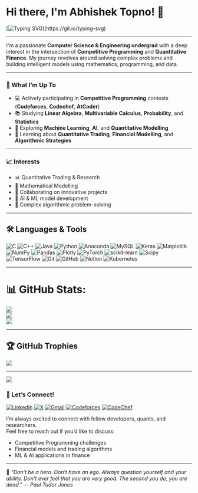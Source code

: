 # Hi there, I'm Abhishek Topno! 👋

[![Typing SVG](https://readme-typing-svg.herokuapp.com?font=Fira+Code&size=24&pause=1000&color=00F7FF&width=580&lines=Competitive+Programmer+%7C+Aspiring+Quant;Avid+Learner+%7C+ML+Enthusiast;Passionate+about+High+Frequency+Trading.)](https://git.io/typing-svg)

---

I'm a passionate **Computer Science & Engineering undergrad** with a deep interest in the intersection of **Competitive Programming** and **Quantitative Finance**. My journey revolves around solving complex problems and building intelligent models using mathematics, programming, and data.

---

### 🚀 What I’m Up To

- 💻 Actively participating in **Competitive Programming** contests (**Codeforces**, **Codechef**, **AtCoder**)
- 📚 Studying **Linear Algebra**, **Multivariable Calculus**, **Probability**, and **Statistics**
- 🤖 Exploring **Machine Learning**, **AI**, and **Quantitative Modelling**
- 🧮 Learning about **Quantitative Trading**, **Financial Modelling**, and **Algorithmic Strategies**

---

### 📈 Interests

- 📊 Quantitative Trading & Research 
- 🔢 Mathematical Modelling  
- 🤝 Collaborating on innovative projects  
- 🧠 AI & ML model development  
- 🧩 Complex algorithmic problem-solving

---

## 🛠️ Languages & Tools
![C](https://img.shields.io/badge/c-%2300599C.svg?style=for-the-badge&logo=c&logoColor=white) ![C++](https://img.shields.io/badge/c++-%2300599C.svg?style=for-the-badge&logo=c%2B%2B&logoColor=white) ![Java](https://img.shields.io/badge/java-%23ED8B00.svg?style=for-the-badge&logo=openjdk&logoColor=white) ![Python](https://img.shields.io/badge/python-3670A0?style=for-the-badge&logo=python&logoColor=ffdd54) ![Anaconda](https://img.shields.io/badge/Anaconda-%2344A833.svg?style=for-the-badge&logo=anaconda&logoColor=white) ![MySQL](https://img.shields.io/badge/mysql-4479A1.svg?style=for-the-badge&logo=mysql&logoColor=white) ![Keras](https://img.shields.io/badge/Keras-%23D00000.svg?style=for-the-badge&logo=Keras&logoColor=white) ![Matplotlib](https://img.shields.io/badge/Matplotlib-%23ffffff.svg?style=for-the-badge&logo=Matplotlib&logoColor=black) ![NumPy](https://img.shields.io/badge/numpy-%23013243.svg?style=for-the-badge&logo=numpy&logoColor=white) ![Pandas](https://img.shields.io/badge/pandas-%23150458.svg?style=for-the-badge&logo=pandas&logoColor=white) ![Plotly](https://img.shields.io/badge/Plotly-%233F4F75.svg?style=for-the-badge&logo=plotly&logoColor=white) ![PyTorch](https://img.shields.io/badge/PyTorch-%23EE4C2C.svg?style=for-the-badge&logo=PyTorch&logoColor=white) ![scikit-learn](https://img.shields.io/badge/scikit--learn-%23F7931E.svg?style=for-the-badge&logo=scikit-learn&logoColor=white) ![Scipy](https://img.shields.io/badge/SciPy-%230C55A5.svg?style=for-the-badge&logo=scipy&logoColor=%white) ![TensorFlow](https://img.shields.io/badge/TensorFlow-%23FF6F00.svg?style=for-the-badge&logo=TensorFlow&logoColor=white) ![Git](https://img.shields.io/badge/git-%23F05033.svg?style=for-the-badge&logo=git&logoColor=white) ![GitHub](https://img.shields.io/badge/github-%23121011.svg?style=for-the-badge&logo=github&logoColor=white) ![Notion](https://img.shields.io/badge/Notion-%23000000.svg?style=for-the-badge&logo=notion&logoColor=white) ![Kubernetes](https://img.shields.io/badge/kubernetes-%23326ce5.svg?style=for-the-badge&logo=kubernetes&logoColor=white)

---

# 📊 GitHub Stats:
![](https://github-readme-stats.vercel.app/api?username=abhishektopno28&theme=radical&hide_border=false&include_all_commits=false&count_private=false)<br/>
![](https://nirzak-streak-stats.vercel.app/?user=abhishektopno28&theme=radical&hide_border=false)<br/>
![](https://github-readme-stats.vercel.app/api/top-langs/?username=abhishektopno28&theme=radical&hide_border=false&include_all_commits=false&count_private=false&layout=compact)

---

## 🏆 GitHub Trophies
![](https://github-profile-trophy.vercel.app/?username=abhishektopno28&theme=radical&no-frame=false&no-bg=true&margin-w=4)

---
[![](https://visitcount.itsvg.in/api?id=abhishektopno28&icon=0&color=0)](https://visitcount.itsvg.in)

### 🤝 Let’s Connect!

[![LinkedIn](https://img.shields.io/badge/LinkedIn-0077B5?style=for-the-badge&logo=linkedin&logoColor=white)](https://linkedin.com/in/abhishektopno/) [![X](https://img.shields.io/badge/X-000000?style=for-the-badge&logo=twitter&logoColor=white)](https://x.com/kehsihba_xo) [![Gmail](https://img.shields.io/badge/Gmail-D14836?style=for-the-badge&logo=gmail&logoColor=white)](abhitopno.cse@gmail.com) [![Codeforces](https://img.shields.io/badge/Codeforces-1F8ACB?style=for-the-badge&logo=codeforces&logoColor=white)](https://codeforces.com/profile/V01dWalker) [![CodeChef](https://img.shields.io/badge/CodeChef-5B4638?style=for-the-badge&logo=codechef&logoColor=white)](https://www.codechef.com/users/ryuyeager)

I’m always excited to connect with fellow developers, quants, and researchers.  
Feel free to reach out if you’d like to discuss:

- Competitive Programming challenges  
- Financial models and trading algorithms  
- ML & AI applications in finance

---

📌 *"Don’t be a hero. Don’t have an ego. Always question yourself and your ability. Don’t ever feel that you are very good. The second you do, you are dead."
— Paul Tudor Jones*  
